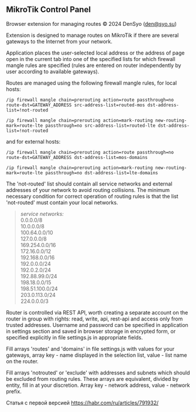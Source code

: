 ## MikroTik Control Panel  
Browser extension for managing routes © 2024 DenSyo (den@syo.su)  

Extension is designed to manage routes on MikroTik if there are several gateways to the Internet from your network.

Application places the user-selected local address or the address of page open in the current tab into one of the specified lists for which firewall mangle rules are specified (rules are entered on router independently by user according to available gateways).

Routes are managed using the following firewall mangle rules, for local hosts:
```
/ip firewall mangle chain=prerouting action=route passthrough=no route-dst=GATEWAY_ADDRESS src-address-list=routed-mos dst-address-list=!not-routed

/ip firewall mangle chain=prerouting action=mark-routing new-routing-mark=route-lte passthrough=no src-address-list=routed-lte dst-address-list=!not-routed
```

and for external hosts:
```
/ip firewall mangle chain=prerouting action=route passthrough=no route-dst=GATEWAY_ADDRESS dst-address-list=mos-domains

/ip firewall mangle chain=prerouting action=mark-routing new-routing-mark=route-lte passthrough=no dst-address-list=lte-domains
```

The 'not-routed' list should contain all service networks and external addresses of your network to avoid routing collisions. The minimum necessary condition for correct operation of routing rules is that the list 'not-routed' must contain your local networks.  
> _service networks:_  
> 0.0.0.0/8  
> 10.0.0.0/8  
> 100.64.0.0/10  
> 127.0.0.0/8  
> 169.254.0.0/16  
> 172.16.0.0/12  
> 192.168.0.0/16  
> 192.0.0.0/24  
> 192.0.2.0/24  
> 192.88.99.0/24  
> 198.18.0.0/15  
> 198.51.100.0/24  
> 203.0.113.0/24  
> 224.0.0.0/3  

Router is controlled via REST API, worth creating a separate account on the router in group with rights: read, write, api, rest-api and access only from trusted addresses. Username and password can be specified in application in settings section and saved in browser storage in encrypted form, or specified explicitly in file settings.js in appropriate fields.

Fill arrays 'routes' and 'domains' in file settings.js with values for your gateways, array key - name displayed in the selection list, value - list name on the router.

Fill arrays 'notrouted' or 'exclude' with addresses and subnets which should be excluded from routing rules. These arrays are equivalent, divided by entity, fill in at your discretion. Array key - network address, value - network prefix.



Статья с первой версией https://habr.com/ru/articles/791932/
